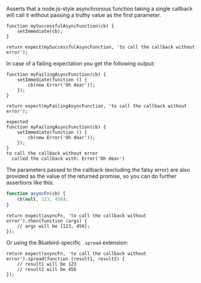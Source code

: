 Asserts that a node.js-style asynchronous function taking a single callback
will call it without passing a truthy value as the first parameter.

```javascript#async:true
function mySuccessfulAsyncFunction(cb) {
    setImmediate(cb);
}

return expect(mySuccessfulAsyncFunction, 'to call the callback without error');
```

In case of a failing expectation you get the following output:

```javascript#async:true
function myFailingAsyncFunction(cb) {
    setImmediate(function () {
        cb(new Error('Oh dear'));
    });
}

return expect(myFailingAsyncFunction, 'to call the callback without error');
```

```output
expected
function myFailingAsyncFunction(cb) {
    setImmediate(function () {
        cb(new Error('Oh dear'));
    });
}
to call the callback without error
  called the callback with: Error('Oh dear')
```

The parameters passed to the callback (excluding the falsy error) are also
provided as the value of the returned promise, so you can do further
assertions like this:

```javascript
function asyncFn(cb) {
    cb(null, 123, 456);
}
```

```javascript#async:true
return expect(asyncFn, 'to call the callback without error').then(function (args) {
    // args will be [123, 456];
});
```

Or using the Bluebird-specific `.spread` extension:

```javascript#async:true
return expect(asyncFn, 'to call the callback without error').spread(function (result1, result2) {
    // result1 will be 123
    // result2 will be 456
});
```

